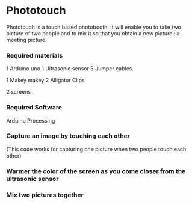 # Phototouch
Phototouch is a touch based photobooth. It will enable you to take two picture of two people and to mix it so that you obtain a new picture : a meeting picture.


### Required materials
1 Arduino uno
1 Ultrasonic sensor 
3 Jumper cables

1 Makey makey
2 Alligator Clips

2 screens

### Required Software
Arduino
Processing


### Capture an image by touching each other
(This code works for capturing one picture when two people touch each other)


### Warmer the color of the screen as you come closer from the ultrasonic sensor


### Mix two pictures together 
